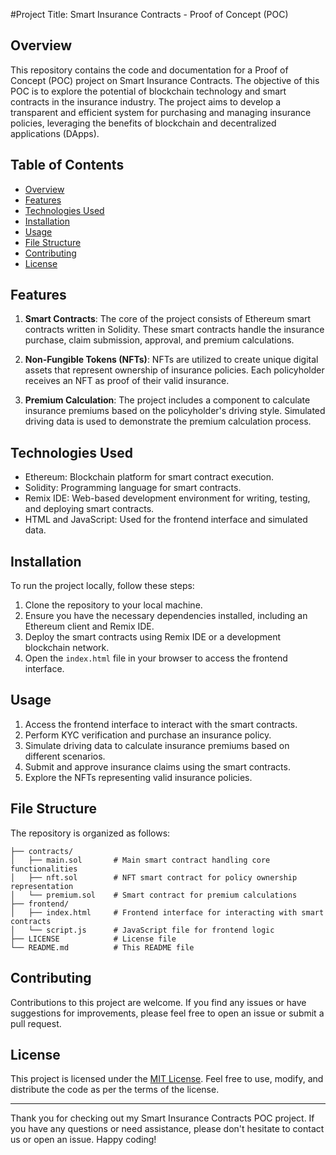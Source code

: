 #Project Title: Smart Insurance Contracts - Proof of Concept (POC)

## Overview

This repository contains the code and documentation for a Proof of Concept (POC) project on Smart Insurance Contracts. The objective of this POC is to explore the potential of blockchain technology and smart contracts in the insurance industry. The project aims to develop a transparent and efficient system for purchasing and managing insurance policies, leveraging the benefits of blockchain and decentralized applications (DApps).

## Table of Contents

- [Overview](#overview)
- [Features](#features)
- [Technologies Used](#technologies-used)
- [Installation](#installation)
- [Usage](#usage)
- [File Structure](#file-structure)
- [Contributing](#contributing)
- [License](#license)

## Features

1. **Smart Contracts**: The core of the project consists of Ethereum smart contracts written in Solidity. These smart contracts handle the insurance purchase, claim submission, approval, and premium calculations.

2. **Non-Fungible Tokens (NFTs)**: NFTs are utilized to create unique digital assets that represent ownership of insurance policies. Each policyholder receives an NFT as proof of their valid insurance.

3. **Premium Calculation**: The project includes a component to calculate insurance premiums based on the policyholder's driving style. Simulated driving data is used to demonstrate the premium calculation process.

## Technologies Used

- Ethereum: Blockchain platform for smart contract execution.
- Solidity: Programming language for smart contracts.
- Remix IDE: Web-based development environment for writing, testing, and deploying smart contracts.
- HTML and JavaScript: Used for the frontend interface and simulated data.

## Installation

To run the project locally, follow these steps:

1. Clone the repository to your local machine.
2. Ensure you have the necessary dependencies installed, including an Ethereum client and Remix IDE.
3. Deploy the smart contracts using Remix IDE or a development blockchain network.
4. Open the `index.html` file in your browser to access the frontend interface.

## Usage

1. Access the frontend interface to interact with the smart contracts.
2. Perform KYC verification and purchase an insurance policy.
3. Simulate driving data to calculate insurance premiums based on different scenarios.
4. Submit and approve insurance claims using the smart contracts.
5. Explore the NFTs representing valid insurance policies.

## File Structure

The repository is organized as follows:

```
├── contracts/
│   ├── main.sol       # Main smart contract handling core functionalities
│   ├── nft.sol        # NFT smart contract for policy ownership representation
│   └── premium.sol    # Smart contract for premium calculations
├── frontend/
│   ├── index.html     # Frontend interface for interacting with smart contracts
│   └── script.js      # JavaScript file for frontend logic
├── LICENSE            # License file
└── README.md          # This README file
```

## Contributing

Contributions to this project are welcome. If you find any issues or have suggestions for improvements, please feel free to open an issue or submit a pull request.

## License

This project is licensed under the [MIT License](LICENSE). Feel free to use, modify, and distribute the code as per the terms of the license.

---

Thank you for checking out my Smart Insurance Contracts POC project. If you have any questions or need assistance, please don't hesitate to contact us or open an issue. Happy coding!
